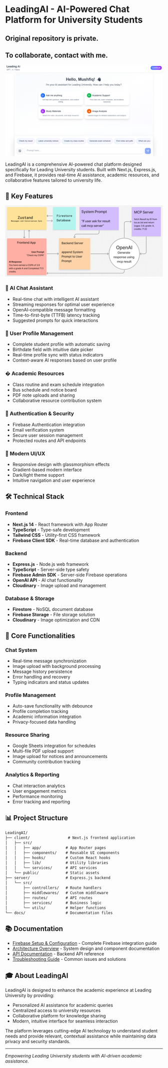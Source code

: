 # LeadingAI - AI-Powered Chat Platform for University Students

## Original repository is private.
## To collaborate, contact with me.

![LeadingAI-Chat-Page](https://github.com/mushfiqbh/LeadingAIAgent/blob/main/LeadingAI-Chat.png)

LeadingAI is a comprehensive AI-powered chat platform designed specifically for Leading University students. Built with Next.js, Express.js, and Firebase, it provides real-time AI assistance, academic resources, and collaborative features tailored to university life.

## 🚀 Key Features

![FigJam](https://github.com/mushfiqbh/LeadingAIAgent/blob/main/LeadingAIFigJam.png)

### 💬 AI Chat Assistant
- Real-time chat with intelligent AI assistant
- Streaming responses for optimal user experience
- OpenAI-compatible message formatting
- Time-to-first-byte (TTFB) latency tracking
- Suggested prompts for quick interactions

### 👤 User Profile Management
- Complete student profile with automatic saving
- Birthdate field with intuitive date picker
- Real-time profile sync with status indicators
- Context-aware AI responses based on user profile

### � Academic Resources
- Class routine and exam schedule integration
- Bus schedule and notice board
- PDF note uploads and sharing
- Collaborative resource contribution system

### 🔐 Authentication & Security
- Firebase Authentication integration
- Email verification system
- Secure user session management
- Protected routes and API endpoints

### 📱 Modern UI/UX
- Responsive design with glassmorphism effects
- Gradient-based modern interface
- Dark/light theme support
- Intuitive navigation and user experience

## 🛠️ Technical Stack

### Frontend
- **Next.js 14** - React framework with App Router
- **TypeScript** - Type-safe development
- **Tailwind CSS** - Utility-first CSS framework
- **Firebase Client SDK** - Real-time database and authentication

### Backend
- **Express.js** - Node.js web framework
- **TypeScript** - Server-side type safety
- **Firebase Admin SDK** - Server-side Firebase operations
- **OpenAI API** - AI chat functionality
- **Cloudinary** - Image upload and management

### Database & Storage
- **Firestore** - NoSQL document database
- **Firebase Storage** - File storage solution
- **Cloudinary** - Image optimization and CDN

## 🎯 Core Functionalities

### Chat System
- Real-time message synchronization
- Image upload with background processing
- Message history persistence
- Error handling and recovery
- Typing indicators and status updates

### Profile Management
- Auto-save functionality with debounce
- Profile completion tracking
- Academic information integration
- Privacy-focused data handling

### Resource Sharing
- Google Sheets integration for schedules
- Multi-file PDF upload support
- Image upload for notices and announcements
- Community contribution tracking

### Analytics & Reporting
- Chat interaction analytics
- User engagement metrics
- Performance monitoring
- Error tracking and reporting

## 📊 Project Structure

```
LeadingAI/
├── client/                 # Next.js frontend application
│   ├── src/
│   │   ├── app/           # App Router pages
│   │   ├── components/    # Reusable UI components
│   │   ├── hooks/         # Custom React hooks
│   │   ├── lib/           # Utility libraries
│   │   └── services/      # API services
│   └── public/            # Static assets
├── server/                # Express.js backend
│   └── src/
│       ├── controllers/   # Route handlers
│       ├── middlewares/   # Custom middleware
│       ├── routes/        # API routes
│       ├── services/      # Business logic
│       └── utils/         # Helper functions
└── docs/                  # Documentation files
```

## 📚 Documentation

- [Firebase Setup & Configuration](./FIREBASE_SETUP.md) - Complete Firebase integration guide
- [Architecture Overview](./ARCHITECTURE.md) - System design and component documentation
- [API Documentation](./API_DOCS.md) - Backend API reference
- [Troubleshooting Guide](./TROUBLESHOOTING.md) - Common issues and solutions

## 🎓 About LeadingAI

LeadingAI is designed to enhance the academic experience at Leading University by providing:
- Personalized AI assistance for academic queries
- Centralized access to university resources
- Collaborative platform for knowledge sharing
- Modern, intuitive interface for seamless interaction

The platform leverages cutting-edge AI technology to understand student needs and provide relevant, contextual assistance while maintaining data privacy and security standards.

---

*Empowering Leading University students with AI-driven academic assistance.*
